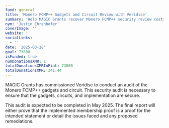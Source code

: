 ```yaml
---
fund: general
title: 'Monero FCMP++ Gadgets and Circuit Review with Veridise'
summary: 'Help MAGIC Grants recover Monero FCMP++ security review costs.'
nym: 'Justin Ehrenhofer'
coverImage: ''
website: ''
socialLinks:
  - ''
date: '2025-03-28'
goal: 73800
isFunded: true
numDonationsXMR: 1
totalDonationsXMRInFiat: 73800
totalDonationsXMR: 341.44
---
```


MAGIC Grants has commissioned Veridise to conduct an audit of the Monero FCMP++ gadgets and circuit. This security audit is necessary to ensure that the gadgets, circuits, and implementation are secure.

This audit is expected to be completed in May 2025. The final report will either prove that the implemented membership proof is a proof for the intended statement or detail the issues faced and any proposed remediations.
